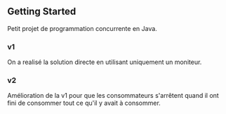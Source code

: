 ## Getting Started

Petit projet de programmation concurrente en Java.

### v1
On a realisé la solution directe en utilisant uniquement un moniteur. 

### v2
Amélioration de la v1 pour que les consommateurs s'arrêtent quand il ont fini de consommer tout ce qu'il y avait à consommer.